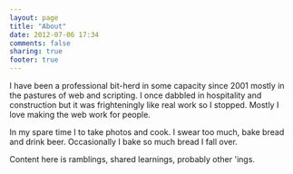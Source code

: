 ```yaml
---
layout: page
title: "About"
date: 2012-07-06 17:34
comments: false
sharing: true
footer: true
---
```


I have been a professional bit-herd in some capacity since 2001 mostly in the pastures of web and scripting. I once dabbled in hospitality and construction but it was frighteningly like real work so I stopped. Mostly I love making the web work for people.

In my spare time I to take photos and cook. I swear too much, bake bread and drink beer. Occasionally I bake so much bread I fall over.

Content here is ramblings, shared learnings, probably other 'ings.
